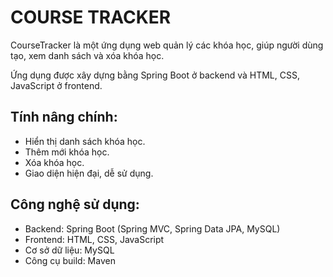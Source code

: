 # COURSE TRACKER 
CourseTracker là một ứng dụng web quản lý các khóa học, giúp người dùng tạo, xem danh sách và xóa khóa học.

Ứng dụng được xây dựng bằng Spring Boot ở backend và HTML, CSS, JavaScript ở frontend.

## Tính nâng chính: 
- Hiển thị danh sách khóa học.
- Thêm mới khóa học.
- Xóa khóa học.
- Giao diện hiện đại, dễ sử dụng.

## Công nghệ sử dụng: 
- Backend: Spring Boot (Spring MVC, Spring Data JPA, MySQL)
- Frontend: HTML, CSS, JavaScript
- Cơ sở dữ liệu: MySQL 
- Công cụ build: Maven

